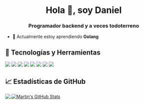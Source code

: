 <h1 align="center">Hola 👋, soy Daniel</h1>
<h3 align="center">Programador backend y a veces todoterreno</h3>


- 🌱 Actualmente estoy aprendiendo **Golang**

## 🔧 Tecnologías y Herramientas
![](https://img.shields.io/badge/OS-Linux-informational?style=flat&logo=linux&logoColor=white&color=2bbc8a)
![](https://img.shields.io/badge/Code-JavaScript-informational?style=flat&logo=javascript&logoColor=white&color=2bbc8a)
![](https://img.shields.io/badge/Code-PHP-informational?style=flat&logo=php&logoColor=white&color=2bbc8a)
![](https://img.shields.io/badge/Code-node.js-informational?style=flat&logo=node.js&logoColor=white&color=2bbc8a)
![](https://img.shields.io/badge/Code-Laravel-informational?style=flat&logo=laravel&logoColor=white&color=2bbc8a)
![](https://img.shields.io/badge/Code-React-informational?style=flat&logo=react&logoColor=white&color=2bbc8a)
![](https://img.shields.io/badge/Code-Python-informational?style=flat&logo=python&logoColor=white&color=2bbc8a)
![](https://img.shields.io/badge/Tools-Docker-informational?style=flat&logo=docker&logoColor=white&color=2bbc8a)

## &#x1f4c8; Estadísticas de GitHub

<a href="https://github.com/daniieljc/daniieljc">
  <img align="center" src="https://github-readme-stats.vercel.app/api/top-langs/?username=daniieljc&hide=html,tex&theme=algolia&langs_count=3&" />
</a>
<a href="https://github.com/daniieljc/daniieljc">
  <img align="center" src="https://github-readme-stats.vercel.app/api?username=daniieljc&show_icons=true&line_height=27&count_private=true&theme=algolia" alt="Martin's GitHub Stats" />
</a>
